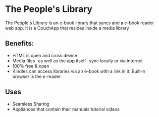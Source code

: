 # The People's Library

The People's Library is an e-book library that syncs and a e-book reader web app. It is a CouchApp that resides inside a media library

## Benefits:

* HTML is open and cross device
* Media files -as well as the app itself- sync locally or via internet
* 100% free & open
* Kindles can access libraries via an e-book with a link in it. Built-n browser is the e-reader

## Uses
* Seamless Sharing
* Appliances that contain their manuals tutorial videos
